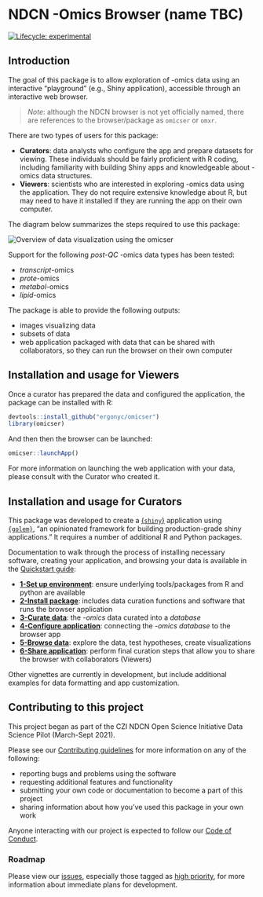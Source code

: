 
<!-- README.md is generated from README.Rmd. Please edit that file -->

# NDCN -Omics Browser (name TBC)

<!-- badges: start -->

[![Lifecycle:
experimental](https://img.shields.io/badge/lifecycle-experimental-orange.svg)](https://lifecycle.r-lib.org/articles/stages.html#experimental)
<!-- badges: end -->

## Introduction

The goal of this package is to allow exploration of -omics data using an
interactive “playground” (e.g., Shiny application), accessible through
an interactive web browser.

> *Note*: although the NDCN browser is not yet officially named, there
> are references to the browser/package as `omicser` or `omxr`.

There are two types of users for this package:

-   **Curators**: data analysts who configure the app and prepare
    datasets for viewing. These individuals should be fairly proficient
    with R coding, including familiarity with building Shiny apps and
    knowledgeable about -omics data structures.
-   **Viewers**: scientists who are interested in exploring -omics data
    using the application. They do not require extensive knowledge about
    R, but may need to have it installed if they are running the app on
    their own computer.

The diagram below summarizes the steps required to use this package:

![Overview of data visualization using the
omicser](man/figures/README-omicser-overview.png)

Support for the following *post-QC* -omics data types has been tested:

-   *transcript*-omics
-   *prote*-omics
-   *metabol*-omics
-   *lipid*-omics

The package is able to provide the following outputs:

-   images visualizing data
-   subsets of data
-   web application packaged with data that can be shared with
    collaborators, so they can run the browser on their own computer

## Installation and usage for Viewers

Once a curator has prepared the data and configured the application, the
package can be installed with R:

``` r
devtools::install_github("ergonyc/omicser")
library(omicser)
```

And then then the browser can be launched:

``` r
omicser::launchApp()
```

For more information on launching the web application with your data,
please consult with the Curator who created it.

## Installation and usage for Curators

This package was developed to create a
[{`shiny`}](https://shiny.rstudio.com/) application using  
[`{golem}`](https://github.com/ThinkR-open/golem), “an opinionated
framework for building production-grade shiny applications.” It requires
a number of additional R and Python packages.

Documentation to walk through the process of installing necessary
software, creating your application, and browsing your data is available
in the [Quickstart guide](vignettes/00_quickstart):

-   [**1-Set up
    environment**](https://ergonyc.github.io/omicser/articles/01_environment_setup.html):
    ensure underlying tools/packages from R and python are available
-   [**2-Install
    package**](https://ergonyc.github.io/omicser/articles/02_install.html):
    includes data curation functions and software that runs the browser
    application
-   [**3-Curate
    data**](https://ergonyc.github.io/omicser/articles/03_data_curation.html):
    the *-omics* data curated into a *database*
-   [**4-Configure
    application**](https://ergonyc.github.io/omicser/articles/04_configuration.html):
    connecting the *-omics database* to the browser app
-   [**5-Browse
    data**](https://ergonyc.github.io/omicser/articles/05_browsing.html):
    explore the data, test hypotheses, create visualizations
-   [**6-Share
    application**](https://ergonyc.github.io/omicser/articles/06_sharing.html):
    perform final curation steps that allow you to share the browser
    with collaborators (Viewers)

Other vignettes are currently in development, but include additional
examples for data formatting and app customization.

## Contributing to this project

This project began as part of the CZI NDCN Open Science Initiative Data
Science Pilot (March-Sept 2021).

Please see our [Contributing guidelines](CONTRIBUTING.md) for more
information on any of the following:

-   reporting bugs and problems using the software
-   requesting additional features and functionality
-   submitting your own code or documentation to become a part of this
    project
-   sharing information about how you’ve used this package in your own
    work

Anyone interacting with our project is expected to follow our [Code of
Conduct](CODE_OF_CONDUCT.md).

### Roadmap

Please view our [issues](https://github.com/ergonyc/omicser/issues),
especially those tagged as [high
priority](https://github.com/ergonyc/omicser/issues?q=is%3Aopen+is%3Aissue+label%3A%22high+priority%22),
for more information about immediate plans for development.
